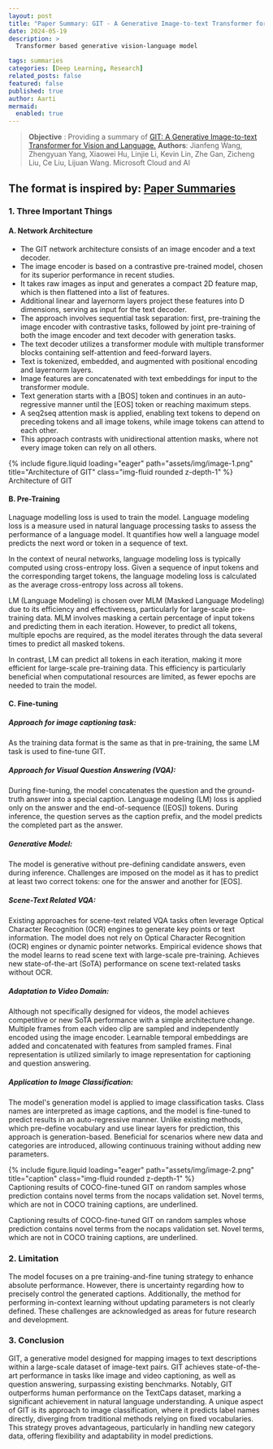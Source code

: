 ```yaml
---
layout: post
title: "Paper Summary: GIT - A Generative Image-to-text Transformer for Vision and Language"
date: 2024-05-19
description: >
  Transformer based generative vision-language model

tags: summaries
categories: [Deep Learning, Research]
related_posts: false
featured: false
published: true
author: Aarti
mermaid:
  enabled: true
---
```


> **Objective** : Providing a summary of  [GIT: A Generative Image-to-text Transformer for Vision and Language.](https://arxiv.org/pdf/2205.14100)
**Authors**: Jianfeng Wang, Zhengyuan Yang, Xiaowei Hu, Linjie Li, Kevin Lin, Zhe Gan, Zicheng Liu, Ce Liu, Lijuan Wang. Microsoft Cloud and AI



The format is inspired by: [Paper Summaries](https://www.cs.cmu.edu/~15712/summaries.html)
---
### 1. Three Important Things

#### A. Network Architecture
 - The GIT network architecture consists of an image encoder and a text decoder.
 - The image encoder is based on a contrastive pre-trained model, chosen for its superior performance in recent studies.
 - It takes raw images as input and generates a compact 2D feature map, which is then flattened into a list of features.
 - Additional linear and layernorm layers project these features into D dimensions, serving as input for the text decoder.
 - The approach involves sequential task separation: first, pre-training the image encoder with contrastive tasks, followed by joint pre-training of both the image encoder and text decoder with generation tasks.
 - The text decoder utilizes a transformer module with multiple transformer blocks containing self-attention and feed-forward layers.
 - Text is tokenized, embedded, and augmented with positional encoding and layernorm layers.
 - Image features are concatenated with text embeddings for input to the transformer module.
 - Text generation starts with a [BOS] token and continues in an auto-regressive manner until the [EOS] token or reaching maximum steps.
 - A seq2seq attention mask is applied, enabling text tokens to depend on preceding tokens and all image tokens, while image tokens can attend to each other.
 - This approach contrasts with unidirectional attention masks, where not every image token can rely on all others.

 <div class="row">
    <div class="col-sm mt-3 mt-md-0">
        {% include figure.liquid loading="eager" path="assets/img/image-1.png" title="Architecture of GIT" class="img-fluid rounded z-depth-1" %}
    </div>
</div>
<div class="caption">
    Architecture of GIT
</div>





#### B. Pre-Training
Lnaguage modelling loss is used to train the model. Language modeling loss is a measure used in natural language processing tasks to assess the performance of a language model. It quantifies how well a language model predicts the next word or token in a sequence of text.

In the context of neural networks, language modeling loss is typically computed using cross-entropy loss. Given a sequence of input tokens ​and the corresponding target tokens, the language modeling loss is calculated as the average cross-entropy loss across all tokens.

LM (Language Modeling) is chosen over MLM (Masked Language Modeling) due to its efficiency and effectiveness, particularly for large-scale pre-training data. MLM involves masking a certain percentage of input tokens and predicting them in each iteration. However, to predict all tokens, multiple epochs are required, as the model iterates through the data several times to predict all masked tokens.

In contrast, LM can predict all tokens in each iteration, making it more efficient for large-scale pre-training data. This efficiency is particularly beneficial when computational resources are limited, as fewer epochs are needed to train the model.



#### C. Fine-tuning
#####  Approach for image captioning task: 

As the training data format is the same as that in pre-training, the same LM task is used to fine-tune GIT.

##### Approach for Visual Question Answering (VQA):

During fine-tuning, the model concatenates the question and the ground-truth answer into a special caption.
Language modeling (LM) loss is applied only on the answer and the end-of-sequence ([EOS]) tokens.
During inference, the question serves as the caption prefix, and the model predicts the completed part as the answer.

##### Generative Model:

The model is generative without pre-defining candidate answers, even during inference.
Challenges are imposed on the model as it has to predict at least two correct tokens: one for the answer and another for [EOS].

##### Scene-Text Related VQA:
Existing approaches for scene-text related VQA tasks often leverage Optical Character Recognition (OCR) engines to generate key points or text information.
The model does not rely on Optical Character Recognition (OCR) engines or dynamic pointer networks.
Empirical evidence shows that the model learns to read scene text with large-scale pre-training.
Achieves new state-of-the-art (SoTA) performance on scene text-related tasks without OCR.


##### Adaptation to Video Domain:
Although not specifically designed for videos, the model achieves competitive or new SoTA performance with a simple architecture change.
Multiple frames from each video clip are sampled and independently encoded using the image encoder.
Learnable temporal embeddings are added and concatenated with features from sampled frames.
Final representation is utilized similarly to image representation for captioning and question answering.


##### Application to Image Classification:
The model's generation model is applied to image classification tasks.
Class names are interpreted as image captions, and the model is fine-tuned to predict results in an auto-regressive manner.
Unlike existing methods, which pre-define vocabulary and use linear layers for prediction, this approach is generation-based.
Beneficial for scenarios where new data and categories are introduced, allowing continuous training without adding new parameters.


<div class="row">
    <div class="col-sm mt-3 mt-md-0">
        {% include figure.liquid loading="eager" path="assets/img/image-2.png" title="caption" class="img-fluid rounded z-depth-1" %}
    </div>
</div>
<div class="caption">
   Captioning results of COCO-fine-tuned GIT on random samples whose prediction contains
   novel terms from the nocaps validation set. Novel terms, which are not in COCO training captions, are underlined.
</div>



Captioning results of COCO-fine-tuned GIT on random samples whose prediction contains
novel terms from the nocaps validation set. Novel terms, which are not in COCO training captions, are
underlined.

### 2. Limitation
The model focuses on a pre training-and-fine tuning strategy to enhance absolute performance.
However, there is uncertainty regarding how to precisely control the generated captions.
Additionally, the method for performing in-context learning without updating parameters is not clearly defined.
These challenges are acknowledged as areas for future research and development.

### 3. Conclusion

GIT, a generative model designed for mapping images to text descriptions within a large-scale dataset of image-text pairs.
GIT achieves state-of-the-art performance in tasks like image and video captioning, as well as question answering, surpassing existing benchmarks.
Notably, GIT outperforms human performance on the TextCaps dataset, marking a significant achievement in natural language understanding.
A unique aspect of GIT is its approach to image classification, where it predicts label names directly, diverging from traditional methods relying on fixed vocabularies.
This strategy proves advantageous, particularly in handling new category data, offering flexibility and adaptability in model predictions.

